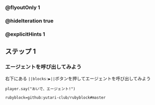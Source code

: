 ### @flyoutOnly 1
### @hideIteration true 
### @explicitHints 1

## ステップ 1 
### エージェントを呼び出してみよう
右下にある ``||blocks:▶||``ボタンを押してエージェントを呼び出してみよう

```template
player.say("おいで、エージェント!")
```
```package
rubyblock=github:yutari-club/rubyblock#master
```
